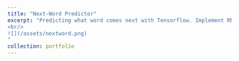 ```yaml
---
title: "Next-Word Predictor"
excerpt: "Predicting what word comes next with Tensorflow. Implement RNN and LSTM to develope four models of various languages.
<br/>
![](/assets/nextword.png)
"
collection: portfolio
---
```

